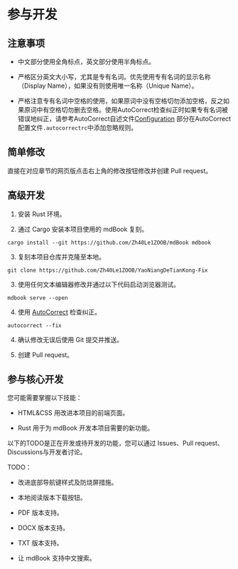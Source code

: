 # 参与开发

## 注意事项

- 中文部分使用全角标点，英文部分使用半角标点。

- 严格区分英文大小写，尤其是专有名词。优先使用专有名词的显示名称（Display Name），如果没有则使用唯一名称（Unique Name）。

- 严格注意专有名词中空格的使用，如果原词中没有空格切勿添加空格，反之如果原词中有空格切勿删去空格。使用AutoCorrect检查纠正时如果专有名词被错误地纠正，请参考AutoCorrect自述文件[Configuration](https://github.com/huacnlee/autocorrect#configuration) 部分在AutoCorrect配置文件`.autocorrectrc`中添加忽略规则。

## 简单修改

直接在对应章节的网页版点击右上角的修改按钮修改并创建 Pull request。

## 高级开发

1. 安装 Rust 环境。

2. 通过 Cargo 安装本项目使用的 mdBook 复刻。
```shell
cargo install --git https://github.com/Zh40Le1ZOOB/mdBook mdbook
```

3. 复刻本项目仓库并克隆至本地。
```shell
git clone https://github.com/Zh40Le1ZOOB/YaoNiangDeTianKong-Fix
```

3. 使用任何文本编辑器修改并通过以下代码启动浏览器测试。
```shell
mdbook serve --open
```

4. 使用 [AutoCorrect](https://github.com/huacnlee/autocorrect) 检查纠正。
```shell
autocorrect --fix
```

4. 确认修改无误后使用 Git 提交并推送。

5. 创建 Pull request。

## 参与核心开发

您可能需要掌握以下技能：

- HTML&CSS 用改进本项目的前端页面。

- Rust 用于为 mdBook 开发本项目需要的新功能。

以下的TODO是正在开发或待开发的功能，您可以通过 Issues、Pull request、Discussions与开发者讨论。

TODO：

- 改进底部导航键样式及防烧屏措施。

- 本地阅读版本下载按钮。

- PDF 版本支持。

- DOCX 版本支持。

- TXT 版本支持。

- 让 mdBook 支持中文搜索。
